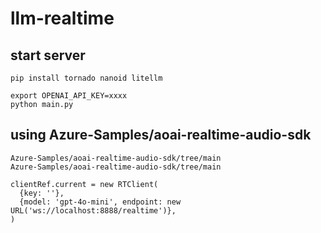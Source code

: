 # llm-realtime

## start server

```
pip install tornado nanoid litellm 

export OPENAI_API_KEY=xxxx
python main.py
```

## using Azure-Samples/aoai-realtime-audio-sdk

```
Azure-Samples/aoai-realtime-audio-sdk/tree/main
Azure-Samples/aoai-realtime-audio-sdk/tree/main

clientRef.current = new RTClient(
  {key: ''},
  {model: 'gpt-4o-mini', endpoint: new URL('ws://localhost:8888/realtime')},
)
```

